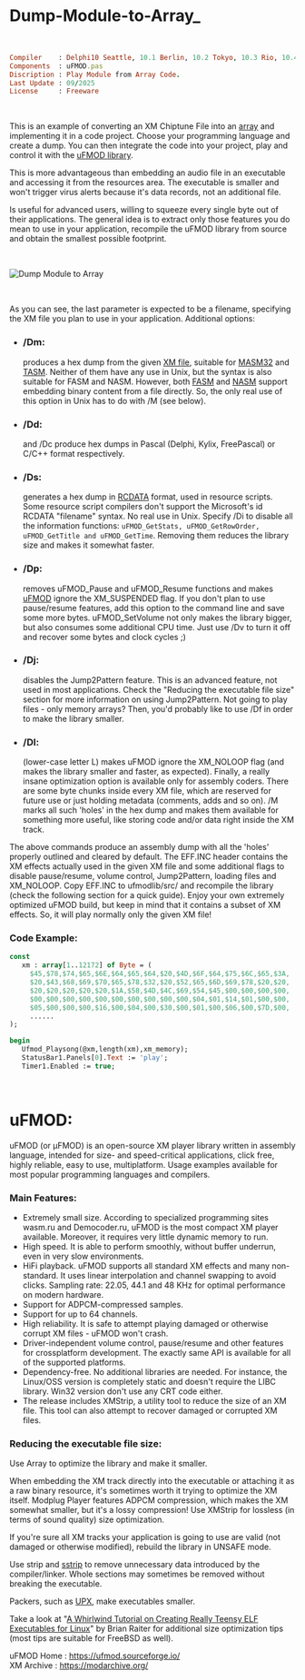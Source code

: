 # Dump-Module-to-Array_

</br>

```ruby
Compiler    : Delphi10 Seattle, 10.1 Berlin, 10.2 Tokyo, 10.3 Rio, 10.4 Sydney, 11 Alexandria, 12 Athens
Components  : uFMOD.pas
Discription : Play Module from Array Code.
Last Update : 09/2025
License     : Freeware
```

</br>

This is an example of converting an XM Chiptune File into an [array](https://en.wikipedia.org/wiki/Array_(data_structure)) and implementing it in a code project. Choose your programming language and create a dump. You can then integrate the code into your project, play and control it with the [uFMOD library](https://ufmod.sourceforge.io/).

This is more advantageous than embedding an audio file in an executable and accessing it from the resources area. The executable is smaller and won't trigger virus alerts because it's data records, not an additional file.

Is useful for advanced users, willing to squeeze every single byte out of their applications. The general idea is to extract only those features you do mean to use in your application, recompile the uFMOD library from source and obtain the smallest possible footprint.

</br>

![Dump Module to Array](https://github.com/user-attachments/assets/d5b5e91f-a85a-40f2-a0fa-caceaf7505cb)

</br>

As you can see, the last parameter is expected to be a filename, specifying the XM file you plan to use in your application. Additional options:

* ### /Dm:  
  produces a hex dump from the given [XM file](https://en.wikipedia.org/wiki/XM_(file_format)), suitable for [MASM32](https://www.masm32.com/) and [TASM](https://www.ticalc.org/archives/files/fileinfo/250/25051.html). Neither of them have any use in Unix, but the syntax is also suitable for FASM and NASM. However, both [FASM](https://flatassembler.net/download.php) and [NASM](https://nasm32.com/) support embedding binary content from a file directly. So, the only real use of this option in Unix has to do with /M (see below).
* ### /Dd:
  and /Dc produce hex dumps in Pascal (Delphi, Kylix, FreePascal) or C/C++ format respectively.
* ### /Ds:
  generates a hex dump in [RCDATA](https://learn.microsoft.com/de-de/windows/win32/menurc/rcdata-resource) format, used in resource scripts. Some resource script compilers don't support the Microsoft's id RCDATA "filename" syntax. No real use in Unix.
Specify /Di to disable all the information functions: ```uFMOD_GetStats, uFMOD_GetRowOrder, uFMOD_GetTitle and uFMOD_GetTime```. Removing them reduces the library size and makes it somewhat faster.
* ### /Dp:
  removes uFMOD_Pause and uFMOD_Resume functions and makes [uFMOD](https://ufmod.sourceforge.io/) ignore the XM_SUSPENDED flag. If you don't plan to use pause/resume features, add this option to the command line and save some more bytes.
uFMOD_SetVolume not only makes the library bigger, but also consumes some additional CPU time. Just use /Dv to turn it off and recover some bytes and clock cycles ;)
* ### /Dj:
  disables the Jump2Pattern feature. This is an advanced feature, not used in most applications. Check the "Reducing the executable file size" section for more information on using Jump2Pattern.
Not going to play files - only memory arrays? Then, you'd probably like to use /Df in order to make the library smaller.
* ### /Dl:
  (lower-case letter L) makes uFMOD ignore the XM_NOLOOP flag (and makes the library smaller and faster, as expected).
Finally, a really insane optimization option is available only for assembly coders. There are some byte chunks inside every XM file, which are reserved for future use or just holding metadata (comments, adds and so on). /M marks all such 'holes' in the hex dump and makes them available for something more useful, like storing code and/or data right inside the XM track.

The above commands produce an assembly dump with all the 'holes' properly outlined and cleared by default. The EFF.INC header contains the XM effects actually used in the given XM file and some additional flags to disable pause/resume, volume control, Jump2Pattern, loading files and XM_NOLOOP. Copy EFF.INC to ufmodlib/src/ and recompile the library (check the following section for a quick guide). Enjoy your own extremely optimized uFMOD build, but keep in mind that it contains a subset of XM effects. So, it will play normally only the given XM file!

### Code Example:  
```pascal
const
   xm : array[1..12172] of Byte = (
     $45,$78,$74,$65,$6E,$64,$65,$64,$20,$4D,$6F,$64,$75,$6C,$65,$3A,
     $20,$43,$68,$69,$70,$65,$78,$32,$20,$52,$65,$6D,$69,$78,$20,$20,
     $20,$20,$20,$20,$20,$1A,$58,$4D,$4C,$69,$54,$45,$00,$00,$00,$00,
     $00,$00,$00,$00,$00,$00,$00,$00,$00,$00,$04,$01,$14,$01,$00,$00,
     $05,$00,$00,$00,$16,$00,$04,$00,$30,$00,$01,$00,$06,$00,$7D,$00,
     ......
);

begin
   Ufmod_Playsong(@xm,length(xm),xm_memory);
   StatusBar1.Panels[0].Text := 'play';
   Timer1.Enabled := true;
```

</br>

# uFMOD:  
uFMOD (or µFMOD) is an open-source XM player library written in assembly language, intended for size- and speed-critical applications, click free, highly reliable, easy to use, multiplatform. Usage examples available for most popular programming languages and compilers.

### Main Features:  
* Extremely small size. According to specialized programming sites wasm.ru and Democoder.ru, uFMOD is the most compact XM player available. Moreover, it requires very little dynamic memory to run.
* High speed. It is able to perform smoothly, without buffer underrun, even in very slow environments.
* HiFi playback. uFMOD supports all standard XM effects and many non-standard. It uses linear interpolation and channel swapping to avoid clicks. Sampling rate: 22.05, 44.1 and 48 KHz for optimal performance on modern hardware.
* Support for ADPCM-compressed samples.
* Support for up to 64 channels.
* High reliability. It is safe to attempt playing damaged or otherwise corrupt XM files - uFMOD won't crash.
* Driver-independent volume control, pause/resume and other features for crossplatform development. The exactly same API is available for all of the supported platforms.
* Dependency-free. No additional libraries are needed. For instance, the Linux/OSS version is completely static and doesn't require the LIBC library. Win32 version don't use any CRT code either.
* The release includes XMStrip, a utility tool to reduce the size of an XM file. This tool can also attempt to recover damaged or corrupted XM files.

### Reducing the executable file size:  
Use Array to optimize the library and make it smaller.

When embedding the XM track directly into the executable or attaching it as a raw binary resource, it's sometimes worth it trying to optimize the XM itself. Modplug Player features ADPCM compression, which makes the XM somewhat smaller, but it's a lossy compression! Use XMStrip for lossless (in terms of sound quality) size optimization.

If you're sure all XM tracks your application is going to use are valid (not damaged or otherwise modified), rebuild the library in UNSAFE mode.

Use strip and [sstrip](https://www.muppetlabs.com/~breadbox/software/elfkickers.html) to remove unnecessary data introduced by the compiler/linker. Whole sections may sometimes be removed without breaking the executable.

Packers, such as [UPX](https://upx.github.io/), make executables smaller.

Take a look at "[A Whirlwind Tutorial on Creating Really Teensy ELF Executables for Linux](https://www.muppetlabs.com/~breadbox/software/tiny/teensy.html)" by Brian Raiter for additional size optimization tips (most tips are suitable for FreeBSD as well).


uFMOD Home : https://ufmod.sourceforge.io/  
XM Archive : https://modarchive.org/
